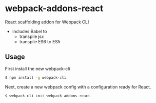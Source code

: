 # webpack-addons-react
React scaffolding addon for Webpack CLI

- Includes Babel to
  - transpile jsx
  - transpile ES6 to ES5

## Usage
First install the new webpack-cli

```bash
$ npm install -g webpack-cli
```

Next, create a new webpack config with a configuration ready for React.
```bash
$ webpack-cli init webpack-addons-react
```
